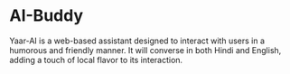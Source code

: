 # AI-Buddy
 Yaar-AI is a web-based assistant designed to interact with users in a humorous and friendly manner. It will converse in both Hindi and English, adding a touch of local flavor to its interaction.
